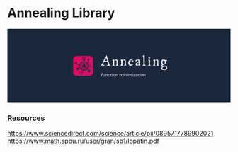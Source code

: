 # Annealing Library
![annealing logo](media/logo1.png)


### Resources
https://www.sciencedirect.com/science/article/pii/0895717789902021
https://www.math.spbu.ru/user/gran/sb1/lopatin.pdf